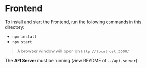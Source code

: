 # Frontend

To install and start the Frontend, run the following commands in this directory:

* `npm install`
* `npm start`

> A browser window will open on `http://localhost:3000/`

The **API Server** must be running (view README of `../api-server`)
